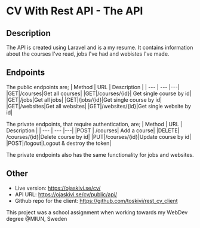 # CV With Rest API - The API

## Description
The API is created using Laravel and is a my resume. It contains information about the courses I've read, jobs I've had and webistes I've made.

## Endpoints

The public endpoints are;
|  Method | URL | Description |
| --- | --- |---|
|GET|/courses|Get all courses|
|GET|/courses/{id}| Get single course by id|
|GET|/jobs|Get all jobs|
|GET|/jobs/{id}|Get single course by id|
|GET|/websites|Get all websites|
|GET|/websites/{id}|Get single website by id|

The private endpoints, that require authentication, are;
|  Method | URL | Description |
| --- | --- |---|
|POST | /courses| Add a course|
|DELETE| /courses/{id}|Delete course by id|
|PUT|/courses/{id}|Update course by id|
|POST|/logout|Logout & destroy the token|

The private endpoints also has the same functionality for jobs and websites.

## Other
- Live version: https://ojaskivi.se/cv/
- API URL: https://ojaskivi.se/cv/public/api/
- Github repo for the client: https://github.com/toskivi/rest_cv_client

This project was a school assignment when working towards my WebDev degree @MIUN, Sweden
